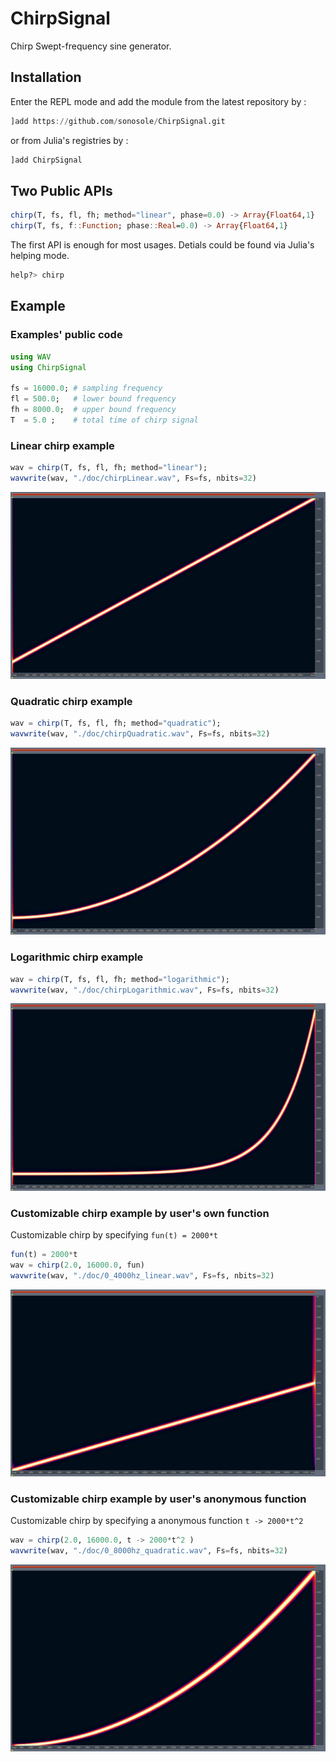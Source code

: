 # ChirpSignal
 Chirp Swept-frequency sine generator.

## Installation
Enter the REPL mode and add the module from the latest repository by :
```julia
]add https://github.com/sonosole/ChirpSignal.git
```
or from Julia's registries by :
```julia
]add ChirpSignal
```

## Two Public APIs
```julia
chirp(T, fs, fl, fh; method="linear", phase=0.0) -> Array{Float64,1}
chirp(T, fs, f::Function; phase::Real=0.0) -> Array{Float64,1}
```

The first API is enough for most usages. Detials could be found via Julia's helping mode.
```julia
help?> chirp
```

## Example
### Examples' public code
```julia
using WAV
using ChirpSignal

fs = 16000.0; # sampling frequency
fl = 500.0;   # lower bound frequency
fh = 8000.0;  # upper bound frequency
T  = 5.0 ;    # total time of chirp signal
```

### Linear chirp example
```julia
wav = chirp(T, fs, fl, fh; method="linear");
wavwrite(wav, "./doc/chirpLinear.wav", Fs=fs, nbits=32)
```
![chirpLinear_500_8000hz](/doc/chirpLinear_500_8000hz.png)

### Quadratic chirp example
```julia
wav = chirp(T, fs, fl, fh; method="quadratic");
wavwrite(wav, "./doc/chirpQuadratic.wav", Fs=fs, nbits=32)
```
![chirpQuadratic_500_8000hz](/doc/chirpQuadratic_500_8000hz.png)

### Logarithmic chirp example
```julia
wav = chirp(T, fs, fl, fh; method="logarithmic");
wavwrite(wav, "./doc/chirpLogarithmic.wav", Fs=fs, nbits=32)
```
![chirpLogarithmic_500_8000hz](/doc/chirpLogarithmic_500_8000hz.png)

### Customizable chirp example by user's own function
Customizable chirp by specifying `fun(t) = 2000*t`
```julia
fun(t) = 2000*t
wav = chirp(2.0, 16000.0, fun)
wavwrite(wav, "./doc/0_4000hz_linear.wav", Fs=fs, nbits=32)
```
![0_4000hz_linear](/doc/0_4000hz_linear.png)

### Customizable chirp example by user's anonymous function
Customizable chirp by specifying a anonymous function `t -> 2000*t^2`
```julia
wav = chirp(2.0, 16000.0, t -> 2000*t^2 )
wavwrite(wav, "./doc/0_8000hz_quadratic.wav", Fs=fs, nbits=32)
```
![0_8000hz_quadratic](/doc/0_8000hz_quadratic.png)
